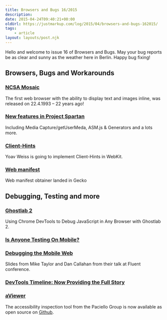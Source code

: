 ```yaml
---
title: Browsers and Bugs 16/2015
description: 
date: 2015-04-24T09:40:21+00:00
oldUrl: https://justmarkup.com/log/2015/04/browsers-and-bugs-162015/
tags:
    - article
layout: layouts/post.njk
---
```


Hello and welcome to issue 16 of Browsers and Bugs. May your bug reports be as clear and sunny as the weather here in Berlin. Happy bug fixing!

Browsers, Bugs and Workarounds
------------------------------

### [NCSA Mosaic](https://twitter.com/internetsociety/status/590863343444975616/photo/1)

The first web browser with the ability to display text and images inline, was released on 22.4.1993 – 22 years ago!

### [New features in Project Spartan](https://twitter.com/dstorey/status/591297222802800640)

Including Media Capture/getUserMeda, ASM.js & Generators and a lots more.

### [Client-Hints](https://lists.webkit.org/pipermail/webkit-dev/2015-April/027381.html)

Yoav Weiss is going to implement Client-Hints in WebKit.

### [Web manifest](https://bugzilla.mozilla.org/show_bug.cgi?id=1083410)

Web manifest obtainer landed in Gecko

Debugging, Testing and more
---------------------------

### [Ghostlab 2](https://css-tricks.com/using-chrome-devtools-to-debug-javascript-in-any-browser-with-ghostlab-2/)

Using Chrome DevTools to Debug JavaScript in Any Browser with Ghostlab 2.

### [Is Anyone Testing On Mobile?](http://webreflection.blogspot.co.uk/2015/04/is-anyone-testing-on-mobile.html)

### [Debugging the Mobile Web](http://callahad.github.io/fluent-web-debugging)

Slides from Mike Taylor and Dan Callahan from their talk at Fluent conference.

### [DevTools Timeline: Now Providing the Full Story](http://updates.html5rocks.com/2015/04/devtools-timeline-improvements)

### [aViewer](http://www.paciellogroup.com/blog/2015/04/aviewer-accessibility-inspection-tool-on-github/)

The accessibility inspection tool from the Paciello Group is now available as open source on [Github](https://github.com/ThePacielloGroup/aviewer).